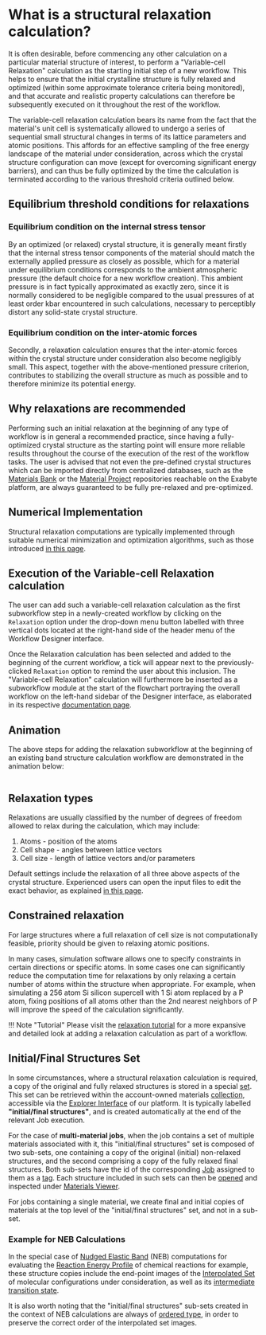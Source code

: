 <!-- TODO: TB to review more in details -->
<!-- TODO: TB/MM consider explaining the logic for final_structure extraction in Rupy/Webapp and its storage in material set(s) -->

# What is a structural relaxation calculation?

It is often desirable, before commencing any other calculation on a particular material structure of interest, to perform a "Variable-cell Relaxation" calculation as the starting initial step of a new workflow. This helps to ensure that the initial crystalline structure is fully relaxed and optimized (within some approximate tolerance criteria being monitored), and that accurate and realistic property calculations can therefore be subsequently executed on it throughout the rest of the workflow. 

The variable-cell relaxation calculation bears its name from the fact that the material's unit cell is systematically allowed to undergo a series of sequential small structural changes in terms of its lattice parameters and atomic positions. This affords for an effective sampling of the free energy landscape of the material under consideration, across which the crystal structure configuration can move (except for overcoming significant energy barriers), and can thus be fully optimized by the time the calculation is terminated according to the various threshold criteria outlined below.  


## Equilibrium threshold conditions for relaxations

### Equilibrium condition on the internal stress tensor

By an optimized (or relaxed) crystal structure, it is generally meant firstly that the internal stress tensor components of the material should match the externally applied pressure as closely as possible, which for a material under equilibrium conditions corresponds to the ambient atmospheric pressure (the default choice for a new workflow creation). This ambient pressure is in fact typically approximated as exactly zero, since it is normally considered to be negligible compared to the usual pressures of at least order kbar encountered in such calculations, necessary to perceptibly distort any solid-state crystal structure. 

### Equilibrium condition on the inter-atomic forces

Secondly, a relaxation calculation ensures that the inter-atomic forces within the crystal structure under consideration also become negligibly small. This aspect, together with the above-mentioned pressure criterion, contributes to stabilizing the overall structure as much as possible and to therefore minimize its potential energy.    

## Why relaxations are recommended

Performing such an initial relaxation at the beginning of any type of workflow is in general a recommended practice, since having a fully-optimized crystal structure as the starting point will ensure more reliable results throughout the course of the execution of the rest of the workflow tasks. The user is advised that not even the pre-defined crystal structures which can be imported directly from centralized databases, such as the [Materials Bank](../../materials/bank.md) or the [Material Project](../../materials/actions/import.md) repositories reachable on the Exabyte platform, are always guaranteed to be fully pre-relaxed and pre-optimized. 

## Numerical Implementation

Structural relaxation computations are typically implemented through suitable numerical minimization and optimization algorithms, such as those introduced [in this page](../../methods/auxiliary-concepts/optimization-algorithms.md).

## Execution of the Variable-cell Relaxation calculation

The user can add such a variable-cell relaxation calculation as the first subworkflow step in a newly-created workflow by clicking on the `Relaxation` option under the drop-down menu button labelled with three vertical dots located at the right-hand side of the header menu of the Workflow Designer interface. 

Once the Relaxation calculation has been selected and added to the beginning of the current workflow, a tick <i class="zmdi zmdi-check zmdi-hc-border"></i> will appear next to the previously-clicked `Relaxation` option to remind the user about this inclusion. The "Variable-cell Relaxation" calculation will furthermore be inserted as a subworkflow module at the start of the flowchart portraying the overall workflow on the left-hand sidebar of the Designer interface, as elaborated in its respective [documentation page](../../workflow-designer/sidebar.md). 

## Animation

The above steps for adding the relaxation subworkflow at the beginning of an existing band structure calculation workflow are demonstrated in the animation below:

<img data-gifffer="/images/workflows/add-relaxation.gif" />


## Relaxation types

Relaxations are usually classified by the number of degrees of freedom allowed to relax during the calculation, which may include:

1. Atoms - position of the atoms
2. Cell shape - angles between lattice vectors
3. Cell size - length of lattice vectors and/or parameters

Default settings include the relaxation of all three above aspects of the crystal structure. Experienced users can open the input files to edit the exact behavior, as explained [in this page](../../workflow-designer/subworkflow-editor/overview.md). 

## Constrained relaxation
    
For large structures where a full relaxation of cell size is not computationally feasible, priority should be given to relaxing atomic positions. 
    
In many cases, simulation software allows one to specify constraints in certain directions or specific atoms. In some cases one can significantly reduce the computation time for relaxations by only relaxing a certain number of atoms within the structure when appropriate. For example, when simulating a 256 atom Si silicon supercell with 1 Si atom replaced by a P atom, fixing positions of all atoms other than the 2nd nearest neighbors of P will improve the speed of the calculation significantly.

!!! Note "Tutorial"
    Please visit the [relaxation tutorial](../../tutorials/dft/addons/structural-relaxation.md) for a more expansive and detailed look at adding a relaxation calculation as part of a workflow.
    
## Initial/Final Structures Set 

In some circumstances, where a structural relaxation calculation is required, a copy of the original and fully relaxed structures is stored in a special [set](../../entities-general/sets.md). This set can be retrieved within the account-owned materials [collection](../../accounts/collections.md), accessible via the [Explorer Interface](../../materials/ui/explorer.md) of our platform. It is typically labelled **"initial/final structures"**, and is created automatically at the end of the relevant Job execution. 

For the case of **multi-material jobs**, when the job contains a set of multiple materials associated with it, this "initial/final structures" set is composed of two sub-sets, one containing a copy of the original (initial) non-relaxed structures, and the second comprising a copy of the fully relaxed final structures. Both sub-sets have the id of the corresponding [Job](../../jobs/overview.md) assigned to them as a [tag](../../entities-general/data.md#metadata). Each structure included in such sets can then be [opened](../../entities-general/actions/open-edit.md) and inspected under [Materials Viewer](../../materials/ui/viewer.md). 

For jobs containing a single material, we create final and initial copies of materials at the top level of the "initial/final structures" set, and not in a sub-set.

### Example for NEB Calculations

In the special case of [Nudged Elastic Band](../../models/auxiliary-concepts/nudged-elastic-band.md) (NEB) computations for evaluating the [Reaction Energy Profile](../../properties-directory/non-scalar/reaction-energy-profile.md) of chemical reactions for example, these structure copies include the end-point images of the [Interpolated Set](../../materials-designer/header-menu/advanced/interpolated-set.md) of molecular configurations under consideration, as well as its [intermediate transition state](../../properties-directory/scalar/reaction-energy-barrier.md#transition-states).
 
 It is also worth noting that the "initial/final structures" sub-sets created in the context of NEB calculations are always of [ordered type](../../entities-general/sets.md), in order to preserve the correct order of the interpolated set images.
